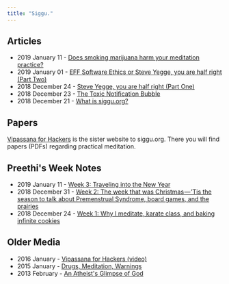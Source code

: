```yaml
---
title: "Siggu."
---
```


## Articles

- 2019 January 11 - [Does smoking marijuana harm your meditation practice?](https://medium.com/siggu/does-smoking-marijuana-harm-your-meditation-practice-a683ea752220)
- 2019 January 01 - [EFF Software Ethics or Steve Yegge, you are half right (Part Two)](https://medium.com/siggu/eff-software-fc19e1abca46)
- 2018 December 24 - [Steve Yegge, you are half right (Part One)](https://medium.com/siggu/steve-yegge-you-are-half-right-part-one-5560054e2922)
- 2018 December 23 - [The Toxic Notification Bubble](https://medium.com/siggu/the-toxic-notification-bubble-2dbac032e34a)
- 2018 December 21 - [What is siggu.org?](https://medium.com/siggu/what-is-siggu-org-a8e8823daee5)

## Papers

[Vipassana for Hackers](https://vipassana-for-hackers.org) is the sister website to siggu.org. There you will find papers (PDFs) regarding practical meditation.

## Preethi's Week Notes

- 2019 January 11 - [Week 3: Traveling into the New Year](https://medium.com/siggu/week-3-da6670c2f5a0)
- 2018 December 31 - [Week 2: The week that was Christmas — ’Tis the season to talk about Premenstrual Syndrome, board games, and the prairies](https://medium.com/siggu/week-2-the-week-that-was-christmas-tis-the-season-to-talk-about-premenstrual-syndrome-board-fcf56b0a44c1)
- 2018 December 24 - [Week 1: Why I meditate, karate class, and baking infinite cookies](https://medium.com/siggu/week-1-the-week-before-christmas-or-why-i-meditate-karate-class-and-baking-infinite-cookies-48da5ca38b54)

## Older Media

- 2016 January - [Vipassana for Hackers (video)](https://www.youtube.com/watch?v=1BWYqHbF00c)
- 2015 January - [Drugs, Meditation, Warnings](http://blog.deobald.ca/2015/01/drugs-meditation-warnings.html)
- 2013 February - [An Atheist's Glimpse of God](http://blog.deobald.ca/2013/02/an-atheists-glimpse-of-god.html)

